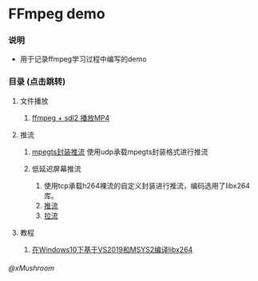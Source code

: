 # FFmpeg demo

### 说明
+   用于记录ffmpeg学习过程中编写的demo

### 目录 (点击跳转)
1.  文件播放
    1.  [ffmpeg + sdl2 播放MP4](https://github.com/Mushroom0709/ffmpeg_demo/tree/master/video_player)

2.  推流
    1.  [mpegts封装推流](https://github.com/Mushroom0709/ffmpeg_demo/tree/master/ffmpeg_mpegts_pusher)
        使用udp承载mpegts封装格式进行推流

    2.  低延迟屏幕推流
        1.  使用tcp承载h264裸流的自定义封装进行推流，编码选用了libx264库。
        2.  [推流](https://github.com/Mushroom0709/ffmpeg_demo/tree/master/desktop_push)
        3.  [拉流](https://github.com/Mushroom0709/ffmpeg_demo/tree/master/desktop_pull)

3.  教程
    1.  [在Windows10下基于VS2019和MSYS2编译libx264](https://github.com/Mushroom0709/ffmpeg_demo/blob/master/third_party_library/WIN%E7%BC%96%E8%AF%91libx264.md)
###### @xMushroom